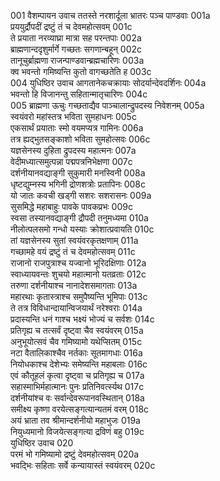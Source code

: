 001    वैशम्पायन उवाच
ततस्ते नरशार्दूला भ्रातरः पञ्च पाण्डवाः	001a  
प्रययुर्द्रौपदीं द्रष्टुं तं च देवमहोत्सवम्	001c  
ते प्रयाता नरव्याघ्रा मात्रा सह परन्तपाः	002a  
ब्राह्मणान्ददृशुर्मार्गे गच्छतः सगणान्बहून्	002c  
तानूचुर्ब्राह्मणा राजन्पाण्डवान्ब्रह्मचारिणः	003a  
क्व भवन्तो गमिष्यन्ति कुतो वागच्छतेति ह	003c  
004    युधिष्ठिर उवाच
आगतानेकचक्रायाः सोदर्यान्देवदर्शिनः	004a  
भवन्तो हि विजानन्तु सहितान्मातृचारिणः	004c  
005    ब्राह्मणा ऊचुः
गच्छताद्यैव पाञ्चालान्द्रुपदस्य निवेशनम्	005a  
स्वयंवरो महांस्तत्र भविता सुमहाधनः	005c  
एकसार्थं प्रयाताः स्मो वयमप्यत्र गामिनः	006a  
तत्र ह्यद्भुतसङ्काशो भविता सुमहोत्सवः	006c  
यज्ञसेनस्य दुहिता द्रुपदस्य महात्मनः	007a  
वेदीमध्यात्समुत्पन्ना पद्मपत्रनिभेक्षणा	007c  
दर्शनीयानवद्याङ्गी सुकुमारी मनस्विनी	008a  
धृष्टद्युम्नस्य भगिनी द्रोणशत्रोः प्रतापिनः	008c  
यो जातः कवची खड्गी सशरः सशरासनः	009a  
सुसमिद्धे महाबाहुः पावके पावकप्रभः	009c  
स्वसा तस्यानवद्याङ्गी द्रौपदी तनुमध्यमा	010a  
नीलोत्पलसमो गन्धो यस्याः क्रोशात्प्रवायति	010c  
तां यज्ञसेनस्य सुतां स्वयंवरकृतक्षणाम्	011a  
गच्छामहे वयं द्रष्टुं तं च देवमहोत्सवम्	011c  
राजानो राजपुत्राश्च यज्वानो भूरिदक्षिणाः	012a  
स्वाध्यायवन्तः शुचयो महात्मानो यतव्रताः	012c  
तरुणा दर्शनीयाश्च नानादेशसमागताः	013a  
महारथाः कृतास्त्राश्च समुपैष्यन्ति भूमिपाः	013c  
ते तत्र विविधान्दायान्विजयार्थं नरेश्वराः	014a  
प्रदास्यन्ति धनं गाश्च भक्ष्यं भोज्यं च सर्वशः	014c  
प्रतिगृह्य च तत्सर्वं दृष्ट्वा चैव स्वयंवरम्	015a  
अनुभूयोत्सवं चैव गमिष्यामो यथेप्सितम्	015c  
नटा वैतालिकाश्चैव नर्तकाः सूतमागधाः	016a  
नियोधकाश्च देशेभ्यः समेष्यन्ति महाबलाः	016c  
एवं कौतूहलं कृत्वा दृष्ट्वा च प्रतिगृह्य च	017a  
सहास्माभिर्महात्मानः पुनः प्रतिनिवर्त्स्यथ	017c  
दर्शनीयांश्च वः सर्वान्देवरूपानवस्थितान्	018a  
समीक्ष्य कृष्णा वरयेत्सङ्गत्यान्यतमं वरम्	018c  
अयं भ्राता तव श्रीमान्दर्शनीयो महाभुजः	019a  
नियुध्यमानो विजयेत्सङ्गत्या द्रविणं बहु	019c  
युधिष्ठिर उवाच	020    
परमं भो गमिष्यामो द्रष्टुं देवमहोत्सवम्	020a  
भवद्भिः सहिताः सर्वे कन्यायास्तं स्वयंवरम्	020c  

